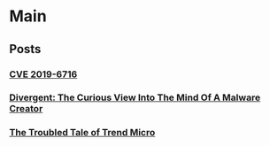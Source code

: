 # Main
## Posts
### [CVE 2019-6716](cve_2019-6716.md)
### [Divergent: The Curious View Into The Mind Of A Malware Creator](divergent_malware_analysis.md)
### [The Troubled Tale of Trend Micro](Bypassing_Trend_Micro_Apex_One.md)
